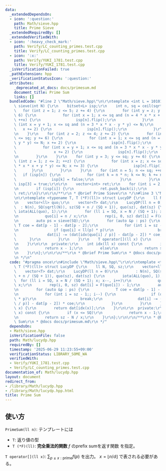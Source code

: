 ```yaml
---
data:
  _extendedDependsOn:
  - icon: ':question:'
    path: Math/sieve.hpp
    title: Prime Sieve
  _extendedRequiredBy: []
  _extendedVerifiedWith:
  - icon: ':heavy_check_mark:'
    path: Verify/LC_counting_primes.test.cpp
    title: Verify/LC_counting_primes.test.cpp
  - icon: ':x:'
    path: Verify/YUKI_1781.test.cpp
    title: Verify/YUKI_1781.test.cpp
  _isVerificationFailed: true
  _pathExtension: hpp
  _verificationStatusIcon: ':question:'
  attributes:
    _deprecated_at_docs: docs/primesum.md
    document_title: Prime Sum
    links: []
  bundledCode: "#line 2 \"Math/sieve.hpp\"\n\r\ntemplate <int L = 101010101> vector<int>\
    \ sieve(int N) {\r\n    bitset<L> isp;\r\n    int n, sq = ceil(sqrt(N));\r\n \
    \   for (int z = 1; z <= 5; z += 4) {\r\n        for (int y = z; y <= sq; y +=\
    \ 6) {\r\n            for (int x = 1; x <= sq and (n = 4 * x * x + y * y) <= N;\
    \ ++x) {\r\n                isp[n].flip();\r\n            }\r\n            for\
    \ (int x = y + 1; x <= sq and (n = 3 * x * x - y * y) <= N;\r\n              \
    \   x += 2) {\r\n                isp[n].flip();\r\n            }\r\n        }\r\
    \n    }\r\n    for (int z = 2; z <= 4; z += 2) {\r\n        for (int y = z; y\
    \ <= sq; y += 6) {\r\n            for (int x = 1; x <= sq and (n = 3 * x * x +\
    \ y * y) <= N; x += 2) {\r\n                isp[n].flip();\r\n            }\r\n\
    \            for (int x = y + 1; x <= sq and (n = 3 * x * x - y * y) <= N;\r\n\
    \                 x += 2) {\r\n                isp[n].flip();\r\n            }\r\
    \n        }\r\n    }\r\n    for (int y = 3; y <= sq; y += 6) {\r\n        for\
    \ (int z = 1; z <= 2; ++z) {\r\n            for (int x = z; x <= sq and (n = 4\
    \ * x * x + y * y) <= N; x += 3) {\r\n                isp[n].flip();\r\n     \
    \       }\r\n        }\r\n    }\r\n    for (int n = 5; n <= sq; ++n)\r\n     \
    \   if (isp[n]) {\r\n            for (int k = n * n; k <= N; k += n * n) {\r\n\
    \                isp[k] = false;\r\n            }\r\n        }\r\n    isp[2] =\
    \ isp[3] = true;\r\n\r\n    vector<int> ret;\r\n    for (int i = 2; i <= N; i++)\r\
    \n        if (isp[i]) {\r\n            ret.push_back(i);\r\n        }\r\n    return\
    \ ret;\r\n}\r\n\r\n/**\r\n * @brief Prime Sieve\r\n */\n#line 3 \"Math/lucydp.hpp\"\
    \n\r\ntemplate <typename T, T (*F)(ll)> struct LucyDP {\r\n    ll N, SQ, sz;\r\
    \n    vector<ll> quo;\r\n    vector<T> dat;\r\n    LucyDP(ll n = 0)\r\n      \
    \  : N(n), SQ(sqrtl(N)), sz(SQ + n / (SQ + 1)), quo(sz), dat(sz) {\r\n       \
    \ iota(ALL(quo), 1);\r\n        for (ll i = SQ, x = N / (SQ + 1); x; x--, i++)\r\
    \n            quo[i] = n / x;\r\n        rep(i, 0, sz) dat[i] = F(quo[i]) - 1;\r\
    \n        auto ps = sieve(SQ);\r\n        for (auto &p : ps) {\r\n           \
    \ T coe = dat[p - 1] - dat[p - 2];\r\n            for (int i = sz - 1;; i--) {\r\
    \n                if (quo[i] < ll(p) * p)\r\n                    break;\r\n  \
    \              dat[i] -= (dat[idx(quo[i] / p)] - dat[p - 2]) * coe;\r\n      \
    \      }\r\n        }\r\n    }\r\n    T operator[](ll x) {\r\n        return dat[idx(x)];\r\
    \n    }\r\n\r\n  private:\r\n    int idx(ll x) const {\r\n        if (x <= SQ)\r\
    \n            return x - 1;\r\n        else\r\n            return sz - N / x;\r\
    \n    }\r\n};\r\n\r\n/**\r\n * @brief Prime Sum\r\n * @docs docs/primesum.md\r\
    \n */\n"
  code: "#pragma once\r\n#include \"Math/sieve.hpp\"\r\n\r\ntemplate <typename T,\
    \ T (*F)(ll)> struct LucyDP {\r\n    ll N, SQ, sz;\r\n    vector<ll> quo;\r\n\
    \    vector<T> dat;\r\n    LucyDP(ll n = 0)\r\n        : N(n), SQ(sqrtl(N)), sz(SQ\
    \ + n / (SQ + 1)), quo(sz), dat(sz) {\r\n        iota(ALL(quo), 1);\r\n      \
    \  for (ll i = SQ, x = N / (SQ + 1); x; x--, i++)\r\n            quo[i] = n /\
    \ x;\r\n        rep(i, 0, sz) dat[i] = F(quo[i]) - 1;\r\n        auto ps = sieve(SQ);\r\
    \n        for (auto &p : ps) {\r\n            T coe = dat[p - 1] - dat[p - 2];\r\
    \n            for (int i = sz - 1;; i--) {\r\n                if (quo[i] < ll(p)\
    \ * p)\r\n                    break;\r\n                dat[i] -= (dat[idx(quo[i]\
    \ / p)] - dat[p - 2]) * coe;\r\n            }\r\n        }\r\n    }\r\n    T operator[](ll\
    \ x) {\r\n        return dat[idx(x)];\r\n    }\r\n\r\n  private:\r\n    int idx(ll\
    \ x) const {\r\n        if (x <= SQ)\r\n            return x - 1;\r\n        else\r\
    \n            return sz - N / x;\r\n    }\r\n};\r\n\r\n/**\r\n * @brief Prime\
    \ Sum\r\n * @docs docs/primesum.md\r\n */"
  dependsOn:
  - Math/sieve.hpp
  isVerificationFile: false
  path: Math/lucydp.hpp
  requiredBy: []
  timestamp: '2025-06-29 11:23:55+09:00'
  verificationStatus: LIBRARY_SOME_WA
  verifiedWith:
  - Verify/YUKI_1781.test.cpp
  - Verify/LC_counting_primes.test.cpp
documentation_of: Math/lucydp.hpp
layout: document
redirect_from:
- /library/Math/lucydp.hpp
- /library/Math/lucydp.hpp.html
title: Prime Sum
---
```

## 使い方

`PrimeSum(ll n)`: テンプレートには
* `T`: 返り値の型
* `T (*F)(ll)`: **完全乗法的関数** $f$ のprefix sumを返す関数
を指定。

`T operator[](ll x)`: $\sum_{p \leq x:\mbox{prime}} f(p)$ を出力。 $x=\lfloor n/d \rfloor$ で表される必要がある。